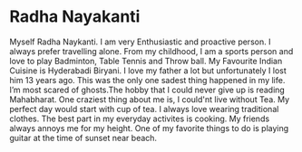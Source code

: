 # Radha Nayakanti
Myself Radha Naykanti. I am very Enthusiastic and proactive person. I always prefer travelling alone. From my childhood, I am a sports person and love to play Badminton, Table Tennis and Throw ball. My Favourite Indian Cuisine is Hyderabadi Biryani. I love my father a lot but unfortunately I lost him 13 years ago. This was the only one sadest thing happened in my life. I’m most scared of ghosts.The hobby that I could never give up is reading Mahabharat. One craziest thing about me is, I could'nt live without Tea. My perfect day would start with cup of tea. I always love wearing traditional clothes. The best part in my everyday activites is cooking. My friends always annoys me for my height. One of my favorite things to do is playing guitar at the time of sunset near beach.